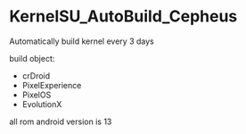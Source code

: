 # KernelSU_AutoBuild_Cepheus

Automatically build kernel every 3 days

build object:
- crDroid 
- PixelExperience  
- PixelOS 
- EvolutionX 

all rom android version is 13
